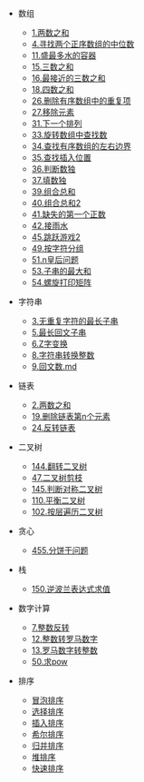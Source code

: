 * 数组
  * [1.两数之和](/algorithm/数组/1.两数之和.md)
  * [4.寻找两个正序数组的中位数](/algorithm/数组/4.寻找两个正序数组的中位数.md)
  * [11.盛最多水的容器](/algorithm/数组/11.盛最多水的容器.md)
  * [15.三数之和](/algorithm/数组/15.三数之和.md)
  * [16.最接近的三数之和](/algorithm/数组/16.最接近的三数之和.md)
  * [18.四数之和](/algorithm/数组/18.四数之和.md)
  * [26.删除有序数组中的重复项](/algorithm/数组/26.删除数组中重复的数字.md)
  * [27.移除元素](/algorithm/数组/27.删除数组中的元素.md)
  * [31.下一个排列](/algorithm/数组/31.下一个排列.md)
  * [33.旋转数组中查找数](/algorithm/数组/33.旋转数组中查找数.md)
  * [34.查找有序数组的左右边界](/algorithm/数组/34.查找有序数组的左右边界.md)
  * [35.查找插入位置](/algorithm/数组/35.查找插入位置.md)
  * [36.判断数独](/algorithm/数组/36.判断数独.md)
  * [37.填数独](/algorithm/数组/37.填数独.md)
  * [39.组合总和](/algorithm/数组/39.组合求和.md)
  * [40.组合总和2](/algorithm/数组/40.组合求和2.md)
  * [41.缺失的第一个正数](/algorithm/数组/41.第一个消失的正数.md)
  * [42.接雨水](/algorithm/数组/42.接雨水.md)
  * [45.跳跃游戏2](/algorithm/数组/45.跳跃问题2.md)
  * [49.按字符分组](/algorithm/数组/49.按字符分组.md)
  * [51.n皇后问题](/algorithm/数组/51.n皇后问题.md)
  * [53.子串的最大和](/algorithm/数组/53.子串的最大和.md)
  * [54.螺旋打印矩阵](/algorithm/数组/54.螺旋打印矩阵.md)
* 字符串
  * [3.无重复字符的最长子串](/algorithm/字符串/3.无重复字符的最长子串.md)
  * [5.最长回文子串](/algorithm/字符串/5.最长回文子串.md)
  * [6.Z字变换](/algorithm/字符串/6.Z字形变换.md)
  * [8.字符串转换整数](/algorithm/字符串/8.字符串转换整数.md)
  * [9.回文数.md](/algorithm/字符串/9.回文数.md)
* 链表
  * [2.两数之和](/algorithm/链表/2.两数之和.md)
  * [19.删除链表第n个元素](/algorithm/链表/19.删除链表第n个元素.md)
  * [24.反转链表](/algorithm/链表/24.反转链表.md)
* 二叉树
  * [144.翻转二叉树](/algorithm/二叉树/144.翻转二叉树.md)
  * [47.二叉树剪枝](/algorithm/二叉树/47.二叉树剪枝.md)
  * [145.判断对称二叉树](/algorithm/二叉树/145.判断对称二叉树.md)
  * [110.平衡二叉树](/algorithm/二叉树/110.判读平衡二叉树.md)
  * [102.按层遍历二叉树](/algorithm/二叉树/102.层序遍历二叉树.md)
* 贪心
  * [455.分饼干问题](/algorithm/贪心/455.分饼干问题.md)
* 栈
  * [150.逆波兰表达式求值](/algorithm/栈/150.逆波兰法求算式结果.md)
* 数字计算
  * [7.整数反转](/algorithm/数字计算/7.整数反转.md)
  * [12.整数转罗马数字](/algorithm/数字计算/12.整数转罗马数字.md)
  * [13.罗马数字转整数](/algorithm/数字计算/13.罗马数字转整数.md)
  * [50.求pow](/algorithm/数字计算/50.求pow.md)

* 排序
  * [冒泡排序](/algorithm/排序/冒泡排序.md)
  * [选择排序](/algorithm/排序/选择排序.md)
  * [插入排序](/algorithm/排序/插入排序.md)
  * [希尔排序](/algorithm/排序/希尔排序.md)
  * [归并排序](/algorithm/排序/归并排序.md)
  * [堆排序](/algorithm/排序/堆排序.md)
  * [快速排序](/algorithm/排序/快速排序.md)